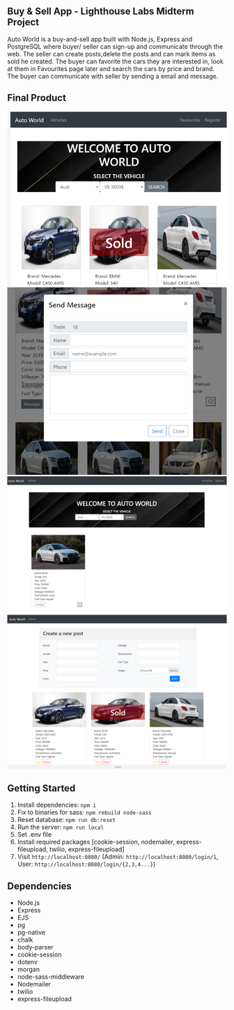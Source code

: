 ## Buy & Sell App - Lighthouse Labs Midterm Project

Auto World is a buy-and-sell app built with Node.js, Express and PostgreSQL where buyer/ seller can sign-up and communicate through the web. The seller can create posts,delete the posts and can mark items as sold he created. The buyer can favorite the cars they are interested in, look at them in Favourites page later and search the cars by price and brand. The buyer can communicate with seller by sending a email and message.

## Final Product

![Auto World](./public/images/AutoWorld.png)
![](./public/images/messages.png)
![](./public/images/search.png)
![](./public/images/admin.png)

## Getting Started

1. Install dependencies: `npm i`
2. Fix to binaries for sass: `npm rebuild node-sass`
3. Reset database: `npm run db:reset`
4. Run the server: `npm run local`
5. Set .env file
6. Install required packages [cookie-session, nodemailer, express-fileupload, twilio, express-fileupload]
7. Visit `http://localhost:8080/` (Admin: `http://localhost:8080/login/1`, User: `http://localhost:8080/login/{2,3,4...}`)

## Dependencies

* Node.js
* Express
* EJS
* pg
* pg-native
* chalk
* body-parser
* cookie-session
* dotenv
* morgan
* node-sass-middleware
* Nodemailer
* twilio
* express-fileupload
